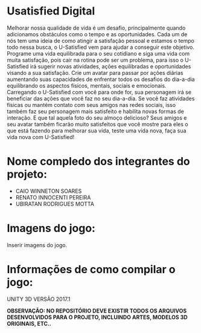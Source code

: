 # Usatisfied Digital

Melhorar nossa qualidade de vida é um desafio, principalmente quando adicionamos obstáculos como o tempo e as oportunidades.
Cada um de nós tem uma ideia de como atingir a satisfação pessoal e estamos o tempo todo nessa busca, o U-Satisfied vem para ajudar a conseguir este objetivo.
Programe uma vida equilibrada para o seu cotidiano e siga uma vida com muita satisfação, pois cair na rotina pode ser um problema, para isso o U-Satisfied irá sugerir novas atividades, ações equilibradas e oportunidades visando a sua satisfação.
Crie um avatar para passar por ações diárias aumentando suas capacidades de enfrentar todos os desafios do dia-a-dia equilibrando os aspectos físicos, mentais, sociais e emocionais.
Carregando o U-Satisfied com você para onde for, sua personagem irá se beneficiar das ações que você faz no seu dia-a-dia. Se você faz atividades físicas ou mantém contato com seus amigos nas redes sociais, isso também faz seu personagem mais satisfeito e habilita novas formas de interação. E que tal aquela foto do seu almoço delicioso? Seus amigos e seu avatar também ficarão muito satisfeitos que você mostre para eles o que está fazendo para melhorar sua vida, teste uma vida nova, faça sua vida nova com U-Satisfied!

# Nome compledo dos integrantes do projeto:

* CAIO WINNETON SOARES
* RENATO INNOCENTI PEREIRA
* UBIRATAN RODRIGUES MOTTA

# Imagens do jogo:

Inserir imagens do jogo.

# Informações de como compilar o jogo:

UNITY 3D VERSÃO 2017.1

**OBSERVAÇÃO: NO REPOSITÓRIO DEVE EXISTIR TODOS OS ARQUIVOS DESENVOLVIDOS PARA O PROJETO, INCLUINDO ARTES, MODELOS 3D ORIGINAIS, ETC..**
